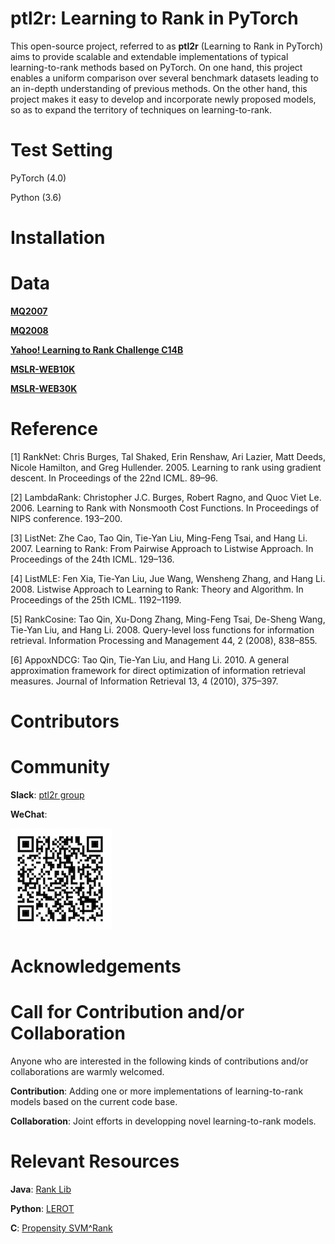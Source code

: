 # ptl2r: Learning to Rank in PyTorch

This open-source project, referred to as **ptl2r** (Learning to Rank in PyTorch) aims to provide scalable and extendable implementations of typical learning-to-rank methods based on PyTorch. On one hand, this project enables a uniform comparison over several benchmark datasets leading to an in-depth understanding of previous methods. On the other hand, this project makes it easy to develop and incorporate newly proposed models, so as to expand the territory of techniques on learning-to-rank. 

# Test Setting

PyTorch (4.0)

Python (3.6)

# Installation

# Data
**[MQ2007](http://research.microsoft.com/en-us/um/beijing/projects/letor/LETOR4.0/Data/MQ2007.rar)**

**[MQ2008](http://research.microsoft.com/en-us/um/beijing/projects/letor/LETOR4.0/Data/MQ2008.rar)**

**[Yahoo! Learning to Rank Challenge C14B](http://webscope.sandbox.yahoo.com/catalog.php?datatype=c)**

**[MSLR-WEB10K](https://www.microsoft.com/en-us/research/project/mslr/)**

**[MSLR-WEB30K](https://www.microsoft.com/en-us/research/project/mslr/)**


# Reference
[1] RankNet: Chris Burges, Tal Shaked, Erin Renshaw, Ari Lazier, Matt Deeds, Nicole Hamilton, and Greg Hullender. 2005. Learning to rank using gradient descent. In Proceedings of the 22nd ICML. 89–96.

[2] LambdaRank: Christopher J.C. Burges, Robert Ragno, and Quoc Viet Le. 2006. Learning to Rank with Nonsmooth Cost Functions. In Proceedings of NIPS conference. 193–200.

[3] ListNet: Zhe Cao, Tao Qin, Tie-Yan Liu, Ming-Feng Tsai, and Hang Li. 2007. Learning to Rank: From Pairwise Approach to Listwise Approach. In Proceedings of the 24th ICML. 129–136.

[4] ListMLE: Fen Xia, Tie-Yan Liu, Jue Wang, Wensheng Zhang, and Hang Li. 2008. Listwise Approach to Learning to Rank: Theory and Algorithm. In Proceedings of the 25th ICML. 1192–1199.

[5] RankCosine: Tao Qin, Xu-Dong Zhang, Ming-Feng Tsai, De-Sheng Wang, Tie-Yan Liu, and Hang Li. 2008. Query-level loss functions for information retrieval. Information Processing and Management 44, 2 (2008), 838–855.

[6] AppoxNDCG: Tao Qin, Tie-Yan Liu, and Hang Li. 2010. A general approximation framework for direct optimization of information retrieval measures. Journal of Information Retrieval 13, 4 (2010), 375–397.

# Contributors

# Community

**Slack**: [ptl2r group](https://ptl2r.slack.com)

**WeChat**:

![ptl2r](./img/wechat.png)

# Acknowledgements

# Call for Contribution and/or Collaboration
Anyone who are interested in the following kinds of contributions and/or collaborations are warmly welcomed.

**Contribution**: Adding one or more implementations of learning-to-rank models based on the current code base.

**Collaboration**: Joint efforts in developping novel learning-to-rank models.

# Relevant Resources

**Java**: [Rank Lib](http://www.lemurproject.org/ranklib.php)

**Python**: [LEROT](https://bitbucket.org/ilps/lerot)

**C**: [Propensity SVM^Rank](http://www.cs.cornell.edu/people/tj/svm_light/svm_proprank.html)
